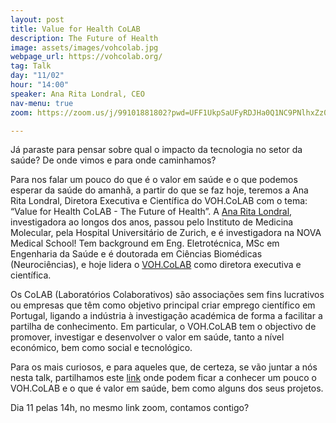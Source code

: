 ```yaml
---
layout: post
title: Value for Health CoLAB
description: The Future of Health
image: assets/images/vohcolab.jpg
webpage_url: https://vohcolab.org/
tag: Talk
day: "11/02"
hour: "14:00"
speaker: Ana Rita Londral, CEO
nav-menu: true
zoom: https://zoom.us/j/99101881802?pwd=UFF1UkpSaUFyRDJHa0Q1NC9PNlhxZz09

---
```



Já paraste para pensar sobre qual o impacto da tecnologia no setor da saúde? De onde vimos e para onde caminhamos?

Para nos falar um pouco do que é o valor em saúde e o que podemos esperar da saúde do amanhã, a partir do que se faz hoje, teremos a Ana Rita Londral, Diretora Executiva e Científica do VOH.CoLAB com o tema: “Value for Health CoLAB - The Future of Health”.
A [Ana Rita Londral](https://www.linkedin.com/in/analondral/), investigadora ao longos dos anos, passou pelo Instituto de Medicina Molecular, pela Hospital Universitário de Zurich, e é investigadora na NOVA Medical School! Tem background em Eng. Eletrotécnica, MSc em Engenharia da Saúde e é doutorada em Ciências Biomédicas (Neurociências), e hoje lidera o [VOH.CoLAB](https://vohcolab.org/) como diretora executiva e científica.

Os CoLAB (Laboratórios Colaborativos) são associações sem fins lucrativos ou empresas que têm como objetivo principal criar emprego científico em Portugal, ligando a indústria à investigação académica de forma a facilitar a partilha de conhecimento.
Em particular, o VOH.CoLAB tem o objectivo de promover, investigar e desenvolver o valor em saúde, tanto a nível económico, bem como social e tecnológico.

Para os mais curiosos, e para aqueles que, de certeza, se vão juntar a nós nesta talk, partilhamos este [link](https://www.youtube.com/watch?v=lBgMujxEZ4o&t=3s&ab_channel=ValueforHealthCoLAB) onde podem ficar a conhecer um pouco o VOH.CoLAB e o que é valor em saúde, bem como alguns dos seus projetos.

Dia 11 pelas 14h, no mesmo link zoom, contamos contigo?
